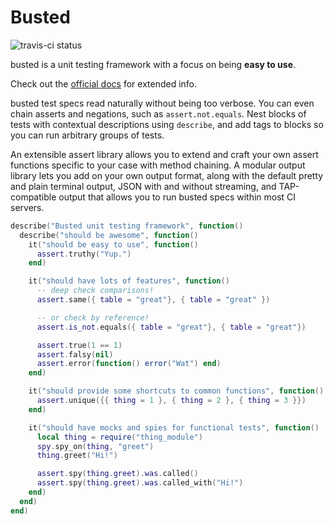 Busted
======

![travis-ci status](https://secure.travis-ci.org/Olivine-Labs/busted.png)

busted is a unit testing framework with a focus on being **easy to
use**.

Check out the [official docs](http://www.olivinelabs.com/busted) for
extended info.

busted test specs read naturally without being too verbose. You can even
chain asserts and negations, such as `assert.not.equals`. Nest blocks of
tests with contextual descriptions using `describe`, and add tags to
blocks so you can run arbitrary groups of tests.

An extensible assert library allows you to extend and craft your own
assert functions specific to your case with method chaining. A modular
output library lets you add on your own output format, along with the
default pretty and plain terminal output, JSON with and without
streaming, and TAP-compatible output that allows you to run busted specs
within most CI servers.

```lua
describe("Busted unit testing framework", function()
  describe("should be awesome", function()
    it("should be easy to use", function()
      assert.truthy("Yup.")
    end)

    it("should have lots of features", function()
      -- deep check comparisons!
      assert.same({ table = "great"}, { table = "great" })

      -- or check by reference!
      assert.is_not.equals({ table = "great"}, { table = "great"})

      assert.true(1 == 1)
      assert.falsy(nil)
      assert.error(function() error("Wat") end)
    end)

    it("should provide some shortcuts to common functions", function()
      assert.unique({{ thing = 1 }, { thing = 2 }, { thing = 3 }})
    end)

    it("should have mocks and spies for functional tests", function()
      local thing = require("thing_module")
      spy.spy_on(thing, "greet")
      thing.greet("Hi!")

      assert.spy(thing.greet).was.called()
      assert.spy(thing.greet).was.called_with("Hi!")
    end)
  end)
end)
```
